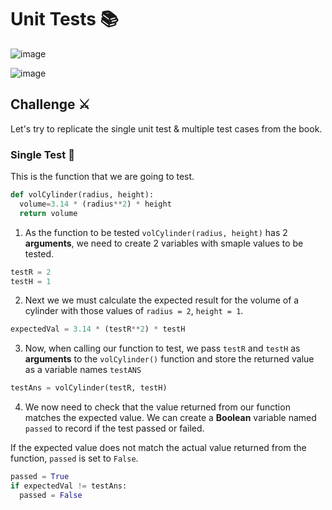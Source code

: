 # Unit Tests 📚

![image](https://github.com/ross-bish/Section-7-Functions/assets/83789503/c895386e-1cac-4820-868e-9681a45343dd)

![image](https://github.com/ross-bish/Section-7-Functions/assets/83789503/db517c93-4930-4866-93e8-d141a0a28ad6)

## Challenge ⚔️

Let's try to replicate the single unit test & multiple test cases from the book.

### Single Test 📝
This is the function that we are going to test.

````py
def volCylinder(radius, height):
  volume=3.14 * (radius**2) * height
  return volume
````
1. As the function to be tested `volCylinder(radius, height)` has 2 **arguments**, we need to create 2 variables with smaple values to be tested.

````py
testR = 2
testH = 1
````

2. Next we we must calculate the expected result for the volume of a cylinder with those values of ``radius = 2``, ``height = 1``.

````py
expectedVal = 3.14 * (testR**2) * testH
````
3. Now, when calling our function to test, we pass `testR` and `testH` as **arguments** to the `volCylinder()` function and store the returned value as a variable names `testANS`

````py
testAns = volCylinder(testR, testH)
````

4. We now need to check that the value returned from our function matches the expected value. We can create a **Boolean** variable named `passed` to record if the test passed or failed.

If the expected value does not match the actual value returned from the function, `passed` is set to `False`.

````py
passed = True
if expectedVal != testAns:
  passed = False
````
